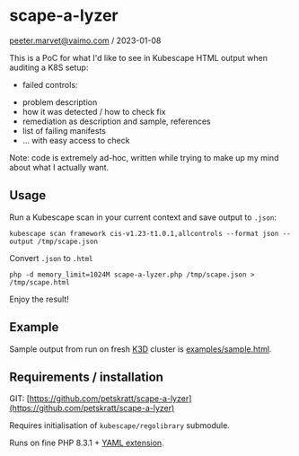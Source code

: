# scape-a-lyzer
peeter.marvet@vaimo.com / 2023-01-08

This is a PoC for what I'd like to see in Kubescape HTML output when auditing a K8S setup:

* failed controls:
- problem description
- how it was detected / how to check fix
- remediation as description and sample, references
- list of failing manifests
- ... with easy access to check

Note: code is extremely ad-hoc, written while trying to make up my mind about what I actually want.

## Usage

Run a Kubescape scan in your current context and save output to `.json`:

```
kubescape scan framework cis-v1.23-t1.0.1,allcontrols --format json --output /tmp/scape.json
```

Convert `.json` to `.html`

```
php -d memory_limit=1024M scape-a-lyzer.php /tmp/scape.json > /tmp/scape.html
```

Enjoy the result!

## Example

Sample output from run on fresh [K3D](https://github.com/k3d-io/k3d]) cluster is [examples/sample.html](examples/sample.html).

## Requirements / installation

GIT: [https://github.com/petskratt/scape-a-lyzer](https://github.com/petskratt/scape-a-lyzer)

Requires initialisation of `kubescape/regolibrary` submodule.

Runs on fine PHP 8.3.1 + [YAML extension](https://www.php.net/manual/en/book.yaml.php).